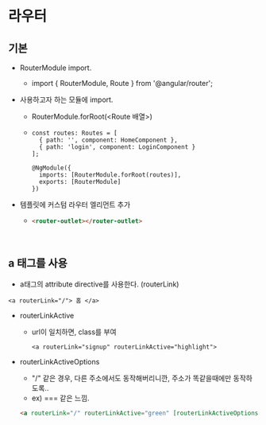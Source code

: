 # 라우터



## 기본

- RouterModule import.

  - import { RouterModule, Route  } from '@angular/router';

- 사용하고자 하는 모듈에 import.

  - RouterModule.forRoot(<Route 배열>)

  - ```
    const routes: Routes = [
      { path: '', component: HomeComponent },
      { path: 'login', component: LoginComponent }
    ];
    
    @NgModule({
      imports: [RouterModule.forRoot(routes)],
      exports: [RouterModule]
    })
    ```

- 템플릿에 커스텀 라우터 엘리먼트 추가

  - ```html
    <router-outlet></router-outlet>
    ```

<br>

## a 태그를 사용

- a태그의 attribute directive를 사용한다. (routerLink) 

```
<a routerLink="/"> 홈 </a>
```



- routerLinkActive

  - url이 일치하면, class를 부여

    ```
    <a routerLink="signup" routerLinkActive="highlight">
    ```

  

- routerLinkActiveOptions

  - "/" 같은 경우, 다른 주소에서도 동작해버리니깐, 주소가 똑같을때에만 동작하도록..
  - ex) === 같은 느낌.

  ```html
  <a routerLink="/" routerLinkActive="green" [routerLinkActiveOptions]="{exact: true}">홈</a>
  ```

  